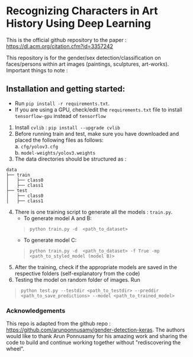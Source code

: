 # Recognizing Characters in Art History Using Deep Learning
This is the official github repository to the paper : https://dl.acm.org/citation.cfm?id=3357242

This repository is for the gender/sex detection/classification on faces/persons within art images (paintings, sculptures, art-works).
Important things to note :

## Installation and getting started:

- Run `pip install -r requirements.txt`. 
- If you are using a GPU, check/edit the `requirements.txt` file to install `tensorflow-gpu` instead of `tensorflow`

1) Install `cvlib` : `pip install --upgrade cvlib`
2) Before running train and test, make sure you have downloaded and placed the following files as follows:  
    a. `cfg/yolov3.cfg`  
    b. `model-weights/yolov3.weights`  
3) The data directories should be structured as :
```
data
├── train
│   ├── class0
│   ├── class1
├── test
│   ├── class0
│   ├── class1
```
4) There is one training script to generate all the models : `train.py`. 
    - To generate model A and B:
   > `python train.py -d  <path_to_dataset>`
    - To generate model C:
   > `python train.py -d  <path_to_dataset> -f True -mp <path_to_styled_model (model B)>`
5) After the training, check if the appropriate models are saved in the respective folders (self-explanatory from the code)
6) Testing the model on random folder of images. Run
> `python test.py --testdir <path_to_testdir> --preddir <path_to_save_predictions> --model <path_to_trained_model>`

### Acknowledgements
This repo is adapted from the github repo : https://github.com/arunponnusamy/gender-detection-keras. The authors would like to thank Arun Ponnusamy for his amazing work and sharing the code to build and continue working together without "rediscovering the wheel". 
